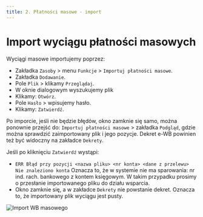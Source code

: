 ```yaml
---
title: 2. Płatności masowe - import
---
```


# Import wyciągu płatności masowych

Wyciągi masowe importujemy poprzez:

- Zakładka `Zasoby` > menu `Funkcje` > `Importuj płatności masowe`.
- Zakładka `Dodawanie`.
- Pole `Plik` > klikamy `Przeglądaj`.
- W oknie dialogowym wyszukujemy plik
- Klikamy: `Otwórz`.
- Pole `Hasło` > wpisujemy hasło.
- Klikamy: `Zatwierdź`.

Po imporcie, jeśli nie będzie błędów, okno zamknie się samo, można ponownie przejść do: `Importuj płatności masowe` > zakładka `Podgląd`, gdzie można sprawdzić zaimportowany plik i jego pozycje. Dekret e-WB powinien też być widoczny na zakładce `Dekrety`.

Jeśli po kliknięciu `Zatwierdź` wystąpi:

- `ERR Błąd przy pozycji <nazwa pliku> <nr konta> <dane z przelewu> Nie znaleziono konta` Oznacza to, że w systemie nie ma sparowania: nr ind. rach. bankowego z kontem księgowym. W takim przypadku prosimy o przesłanie importowanego pliku do działu wsparcia.
- Okno zamknie się, a w zakładce `Dekrety` nie powstanie dekret. Oznacza to, że importowany plik wyciągu jest pusty.

![Import WB masowego](importwbmasowy.gif)